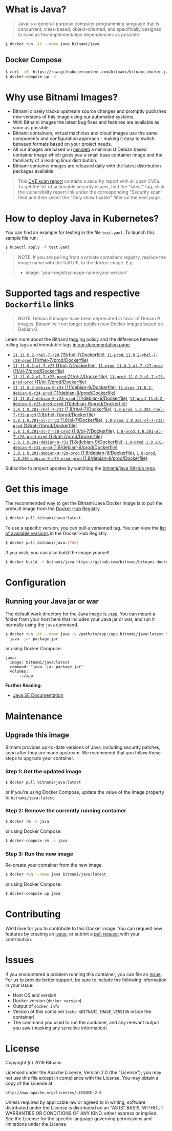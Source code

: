 # What is Java?

> Java is a general-purpose computer programming language that is concurrent, class-based, object-oriented, and specifically designed to have as few implementation dependencies as possible.

```bash
$ docker run -it --name java bitnami/java
```

## Docker Compose

```bash
$ curl -sSL https://raw.githubusercontent.com/bitnami/bitnami-docker-java/master/docker-compose.yml > docker-compose.yml
$ docker-compose up -d
```

# Why use Bitnami Images?

* Bitnami closely tracks upstream source changes and promptly publishes new versions of this image using our automated systems.
* With Bitnami images the latest bug fixes and features are available as soon as possible.
* Bitnami containers, virtual machines and cloud images use the same components and configuration approach - making it easy to switch between formats based on your project needs.
* All our images are based on [minideb](https://github.com/bitnami/minideb) a minimalist Debian based container image which gives you a small base container image and the familiarity of a leading linux distribution.
* Bitnami container images are released daily with the latest distribution packages available.


> This [CVE scan report](https://quay.io/repository/bitnami/java?tab=tags) contains a security report with all open CVEs. To get the list of actionable security issues, find the "latest" tag, click the vulnerability report link under the corresponding "Security scan" field and then select the "Only show fixable" filter on the next page.

# How to deploy Java in Kubernetes?

You can find an example for testing in the file `test.yaml`. To launch this sample file run:

```bash
$ kubectl apply -f test.yaml
```

> NOTE: If you are pulling from a private containers registry, replace the image name with the full URL to the docker image. E.g.
>
> - image: 'your-registry/image-name:your-version'

# Supported tags and respective `Dockerfile` links

> NOTE: Debian 8 images have been deprecated in favor of Debian 9 images. Bitnami will not longer publish new Docker images based on Debian 8.

Learn more about the Bitnami tagging policy and the difference between rolling tags and immutable tags [in our documentation page](https://docs.bitnami.com/containers/how-to/understand-rolling-tags-containers/).


- [`11`, `11.0.2-rhel-7-r28` (11/rhel-7/Dockerfile)](https://github.com/bitnami/bitnami-docker-java/blob/11.0.2-rhel-7-r28/11/rhel-7/Dockerfile), [`11-prod`, `11.0.2-rhel-7-r28-prod` (11/rhel-7/prod/Dockerfile)](https://github.com/bitnami/bitnami-docker-java/blob/11.0.2-rhel-7-r28/11/rhel-7/prod/Dockerfile)
- [`11`, `11.0.2-ol-7-r27` (11/ol-7/Dockerfile)](https://github.com/bitnami/bitnami-docker-java/blob/11.0.2-ol-7-r27/11/ol-7/Dockerfile), [`11-prod`, `11.0.2-ol-7-r27-prod` (11/ol-7/prod/Dockerfile)](https://github.com/bitnami/bitnami-docker-java/blob/11.0.2-ol-7-r27/11/ol-7/prod/Dockerfile)
- [`11`, `11.0.2-ol-7-r25-prod` (11/ol-7/Dockerfile)](https://github.com/bitnami/bitnami-docker-java/blob/11.0.2-ol-7-r25-prod/11/ol-7/Dockerfile), [`11-prod`, `11.0.2-ol-7-r25-prod-prod` (11/ol-7/prod/Dockerfile)](https://github.com/bitnami/bitnami-docker-java/blob/11.0.2-ol-7-r25-prod/11/ol-7/prod/Dockerfile)
- [`11`, `11.0.2-debian-9-r24` (11/debian-9/Dockerfile)](https://github.com/bitnami/bitnami-docker-java/blob/11.0.2-debian-9-r24/11/debian-9/Dockerfile), [`11-prod`, `11.0.2-debian-9-r24-prod` (11/debian-9/prod/Dockerfile)](https://github.com/bitnami/bitnami-docker-java/blob/11.0.2-debian-9-r24/11/debian-9/prod/Dockerfile)
- [`11`, `11.0.2-debian-9-r23-prod` (11/debian-9/Dockerfile)](https://github.com/bitnami/bitnami-docker-java/blob/11.0.2-debian-9-r23-prod/11/debian-9/Dockerfile), [`11-prod`, `11.0.2-debian-9-r23-prod-prod` (11/debian-9/prod/Dockerfile)](https://github.com/bitnami/bitnami-docker-java/blob/11.0.2-debian-9-r23-prod/11/debian-9/prod/Dockerfile)
- [`1.8`, `1.8.201-rhel-7-r32` (1.8/rhel-7/Dockerfile)](https://github.com/bitnami/bitnami-docker-java/blob/1.8.201-rhel-7-r32/1.8/rhel-7/Dockerfile), [`1.8-prod`, `1.8.201-rhel-7-r32-prod` (1.8/rhel-7/prod/Dockerfile)](https://github.com/bitnami/bitnami-docker-java/blob/1.8.201-rhel-7-r32/1.8/rhel-7/prod/Dockerfile)
- [`1.8`, `1.8.201-ol-7-r32` (1.8/ol-7/Dockerfile)](https://github.com/bitnami/bitnami-docker-java/blob/1.8.201-ol-7-r32/1.8/ol-7/Dockerfile), [`1.8-prod`, `1.8.201-ol-7-r32-prod` (1.8/ol-7/prod/Dockerfile)](https://github.com/bitnami/bitnami-docker-java/blob/1.8.201-ol-7-r32/1.8/ol-7/prod/Dockerfile)
- [`1.8`, `1.8.201-ol-7-r28-prod` (1.8/ol-7/Dockerfile)](https://github.com/bitnami/bitnami-docker-java/blob/1.8.201-ol-7-r28-prod/1.8/ol-7/Dockerfile), [`1.8-prod`, `1.8.201-ol-7-r28-prod-prod` (1.8/ol-7/prod/Dockerfile)](https://github.com/bitnami/bitnami-docker-java/blob/1.8.201-ol-7-r28-prod/1.8/ol-7/prod/Dockerfile)
- [`1.8`, `1.8.201-debian-9-r31` (1.8/debian-9/Dockerfile)](https://github.com/bitnami/bitnami-docker-java/blob/1.8.201-debian-9-r31/1.8/debian-9/Dockerfile), [`1.8-prod`, `1.8.201-debian-9-r31-prod` (1.8/debian-9/prod/Dockerfile)](https://github.com/bitnami/bitnami-docker-java/blob/1.8.201-debian-9-r31/1.8/debian-9/prod/Dockerfile)
- [`1.8`, `1.8.201-debian-9-r29-prod` (1.8/debian-9/Dockerfile)](https://github.com/bitnami/bitnami-docker-java/blob/1.8.201-debian-9-r29-prod/1.8/debian-9/Dockerfile), [`1.8-prod`, `1.8.201-debian-9-r29-prod-prod` (1.8/debian-9/prod/Dockerfile)](https://github.com/bitnami/bitnami-docker-java/blob/1.8.201-debian-9-r29-prod/1.8/debian-9/prod/Dockerfile)

Subscribe to project updates by watching the [bitnami/java GitHub repo](https://github.com/bitnami/bitnami-docker-java).

# Get this image

The recommended way to get the Bitnami Java Docker Image is to pull the prebuilt image from the [Docker Hub Registry](https://hub.docker.com/r/bitnami/java).

```bash
$ docker pull bitnami/java:latest
```

To use a specific version, you can pull a versioned tag. You can view the [list of available versions](https://hub.docker.com/r/bitnami/java/tags/) in the Docker Hub Registry.

```bash
$ docker pull bitnami/java:[TAG]
```

If you wish, you can also build the image yourself.

```bash
$ docker build -t bitnami/java https://github.com/bitnami/bitnami-docker-java.git
```

# Configuration

## Running your Java jar or war

The default work directory for the Java image is `/app`. You can mount a folder from your host here that includes your Java jar or war, and run it normally using the `java` command.

```bash
$ docker run -it --name java -v /path/to/app:/app bitnami/java:latest \
  java -jar package.jar
```

or using Docker Compose:

```
java:
  image: bitnami/java:latest
  command: "java -jar package.jar"
  volumes:
    - .:/app
```

**Further Reading:**

  - [Java SE Documentation](https://docs.oracle.com/javase/8/docs/api/)

# Maintenance

## Upgrade this image

Bitnami provides up-to-date versions of Java, including security patches, soon after they are made upstream. We recommend that you follow these steps to upgrade your container.

### Step 1: Get the updated image

```bash
$ docker pull bitnami/java:latest
```

or if you're using Docker Compose, update the value of the image property to `bitnami/java:latest`.

### Step 2: Remove the currently running container

```bash
$ docker rm -v java
```

or using Docker Compose:

```bash
$ docker-compose rm -v java
```

### Step 3: Run the new image

Re-create your container from the new image.

```bash
$ docker run --name java bitnami/java:latest
```

or using Docker Compose:

```bash
$ docker-compose up java
```

# Contributing

We'd love for you to contribute to this Docker image. You can request new features by creating an [issue](https://github.com/bitnami/bitnami-docker-java/issues), or submit a [pull request](https://github.com/bitnami/bitnami-docker-java/pulls) with your contribution.

# Issues

If you encountered a problem running this container, you can file an [issue](https://github.com/bitnami/bitnami-docker-java/issues). For us to provide better support, be sure to include the following information in your issue:

- Host OS and version
- Docker version (`docker version`)
- Output of `docker info`
- Version of this container (`echo $BITNAMI_IMAGE_VERSION` inside the container)
- The command you used to run the container, and any relevant output you saw (masking any sensitive
information)

# License

Copyright (c) 2019 Bitnami

Licensed under the Apache License, Version 2.0 (the "License");
you may not use this file except in compliance with the License.
You may obtain a copy of the License at

    http://www.apache.org/licenses/LICENSE-2.0

Unless required by applicable law or agreed to in writing, software
distributed under the License is distributed on an "AS IS" BASIS,
WITHOUT WARRANTIES OR CONDITIONS OF ANY KIND, either express or implied.
See the License for the specific language governing permissions and
limitations under the License.

